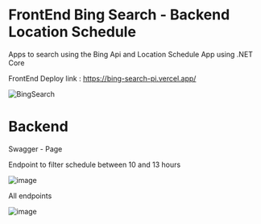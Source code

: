 # FrontEnd Bing Search - Backend Location Schedule
Apps to search using the Bing Api and Location Schedule App using .NET Core

FrontEnd Deploy link :  https://bing-search-pi.vercel.app/

![BingSearch](https://user-images.githubusercontent.com/6864141/229953329-bc462809-14dd-49c1-972a-7491f5ff74f4.gif)

# Backend

Swagger - Page

Endpoint to filter schedule between 10 and 13 hours

![image](https://user-images.githubusercontent.com/6864141/230139555-96ca958a-6a3a-4a09-9384-d86cbf793b04.png)

All endpoints 

![image](https://user-images.githubusercontent.com/6864141/230138868-d1ddb0f1-8eaf-41d2-bb0c-95079cb80e06.png)
